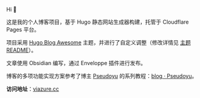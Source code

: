 Hi 👋

这是我的个人博客项目，基于 Hugo 静态网站生成器构建，托管于 Cloudflare Pages 平台。

项目采用 [Hugo Blog Awesome](https://github.com/hugo-sid/hugo-blog-awesome) 主题，并进行了自定义调整（修改详情见 [主题 README](https://github.com/viazure/hugo-blog-awesome/blob/main/README.md)）。

文章使用 Obsidian 编写，通过 Enveloppe 插件进行发布。

博客的多项功能实现方案参考了博主 [Pseudoyu](https://www.pseudoyu.com/) 的系列教程：[blog · Pseudoyu](https://www.pseudoyu.com/zh/tag/blog/)。

**访问地址**：[viazure.cc](https://viazure.cc)
